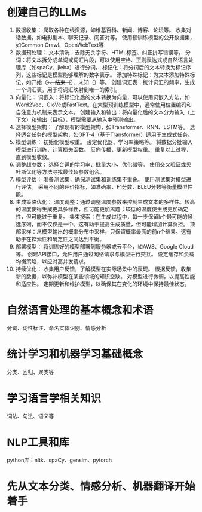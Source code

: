 # 创建自己的LLMs
1. 数据收集：
爬取各种在线资源，如维基百科、新闻、博客、论坛等。
收集对话数据，如电影剧本、聊天记录、问答对等。
使用预训练模型的公开数据集，如Common Crawl、OpenWebText等
2. 数据预处理：
文本清洗：去除无关字符、HTML标签、纠正拼写错误等。
分词：将文本拆分成单词或词汇片段，可以使用空格、正则表达式或自然语言处理库（如spaCy、jieba）进行分词。
标记化：将分词后的文本转换为标记序列，这些标记是模型能够理解的数字表示。
添加特殊标记：为文本添加特殊标记，如开始（<s>）、结束（</s>）、未知（<unk>）等。
创建词汇表：统计词汇的频率，生成一个词汇表，用于将词汇映射到唯一的索引。
3. 向量化：
词嵌入：将标记化后的文本转换为向量，可以使用词嵌入方法，如Word2Vec、GloVe或FastText。在大型预训练模型中，通常使用位置编码和自注意力机制来表示文本。
创建输入和输出：将向量化后的文本分为输入（上下文）和输出（目标），模型需要从输入中预测输出。
4. 选择模型架构：
了解现有的模型架构，如Transformer、RNN、LSTM等。
选择适合任务的模型架构，如GPT-4（基于Transformer）适用于生成式任务。
5. 模型训练：
初始化模型权重。
设定优化器、学习率策略等。
将数据分批输入模型进行训练，计算损失函数。
反向传播，更新模型权重。
重复以上过程，直到模型收敛。
6. 调整超参数：
选择合适的学习率、批量大小、优化器等。
使用交叉验证或贝叶斯优化等方法寻找最佳超参数组合。
7. 模型评估：
准备测试集，确保测试集和训练集不重叠。
使用测试集对模型进行评估。
采用不同的评价指标，如准确率、F1分数、BLEU分数等衡量模型性能。
8. 生成策略优化：
温度调整：通过调整温度参数来控制生成文本的多样性。较高的温度使得生成更具多样性，但可能更加离题；较低的温度使生成更加确定性，但可能过于重复。
集束搜索：在生成过程中，每一步保留k个最可能的候选序列，而不仅仅是一个。这有助于提高生成质量，但可能增加计算负担。
顶部采样：从模型输出的概率分布中采样，只保留概率最高的前n个结果。这有助于在探索性和确定性之间达到平衡。
9. 部署模型：
将训练好的模型部署到服务器或云平台，如AWS、Google Cloud等。
创建API接口，允许用户通过网络请求与模型进行交互。
设定缓存和负载均衡策略，以应对高并发请求。
10. 持续优化：
收集用户反馈，了解模型在实际场景中的表现。
根据反馈，收集新的数据，以弥补模型在某些领域的知识空缺。
对模型进行微调，以提高性能和适应性。
定期更新和维护模型，以确保其在变化的环境中保持最佳状态。

# 自然语言处理的基本概念和术语
分词、词性标注、命名实体识别、情感分析

# 统计学习和机器学习基础概念
分类、回归、聚类等

# 学习语言学相关知识
词法、句法、语义等

# NLP工具和库
python库：nltk、spaCy、gensim、pytorch

# 先从文本分类、情感分析、机器翻译开始着手